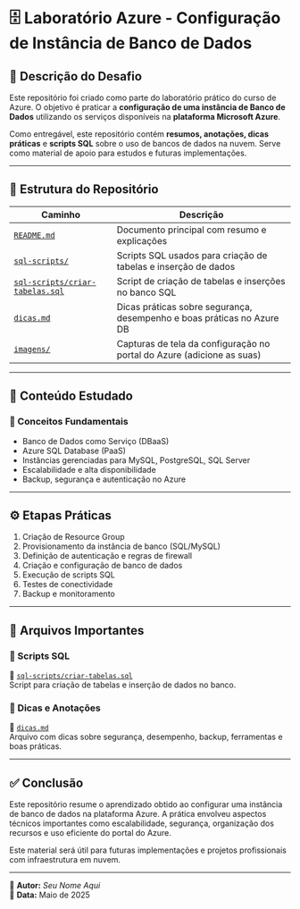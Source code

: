 # 🗄️ Laboratório Azure - Configuração de Instância de Banco de Dados

## 🎯 Descrição do Desafio

Este repositório foi criado como parte do laboratório prático do curso de Azure. O objetivo é praticar a **configuração de uma instância de Banco de Dados** utilizando os serviços disponíveis na **plataforma Microsoft Azure**.

Como entregável, este repositório contém **resumos, anotações, dicas práticas** e **scripts SQL** sobre o uso de bancos de dados na nuvem. Serve como material de apoio para estudos e futuras implementações.

---

## 📁 Estrutura do Repositório

| Caminho                     | Descrição                                                                 |
|----------------------------|---------------------------------------------------------------------------|
| [`README.md`](./README.md) | Documento principal com resumo e explicações                             |
| [`sql-scripts/`](./sql-scripts) | Scripts SQL usados para criação de tabelas e inserção de dados             |
| [`sql-scripts/criar-tabelas.sql`](./sql-scripts/criar-tabelas.sql) | Script de criação de tabelas e inserções no banco SQL                   |
| [`dicas.md`](./dicas.md)   | Dicas práticas sobre segurança, desempenho e boas práticas no Azure DB   |
| [`imagens/`](./imagens)    | Capturas de tela da configuração no portal do Azure (adicione as suas)   |

---

## 📘 Conteúdo Estudado

### 🔹 Conceitos Fundamentais

- Banco de Dados como Serviço (DBaaS)
- Azure SQL Database (PaaS)
- Instâncias gerenciadas para MySQL, PostgreSQL, SQL Server
- Escalabilidade e alta disponibilidade
- Backup, segurança e autenticação no Azure

---

## ⚙️ Etapas Práticas

1. Criação de Resource Group
2. Provisionamento da instância de banco (SQL/MySQL)
3. Definição de autenticação e regras de firewall
4. Criação e configuração de banco de dados
5. Execução de scripts SQL
6. Testes de conectividade
7. Backup e monitoramento

---

## 📂 Arquivos Importantes

### 🔸 Scripts SQL

📄 [`sql-scripts/criar-tabelas.sql`](./sql-scripts/criar-tabelas.sql)  
Script para criação de tabelas e inserção de dados no banco.

### 🔸 Dicas e Anotações

📄 [`dicas.md`](./dicas.md)  
Arquivo com dicas sobre segurança, desempenho, backup, ferramentas e boas práticas.

---

## ✅ Conclusão

Este repositório resume o aprendizado obtido ao configurar uma instância de banco de dados na plataforma Azure. A prática envolveu aspectos técnicos importantes como escalabilidade, segurança, organização dos recursos e uso eficiente do portal do Azure.

Este material será útil para futuras implementações e projetos profissionais com infraestrutura em nuvem.

---

📌 **Autor:** _Seu Nome Aqui_  
📅 **Data:** Maio de 2025
